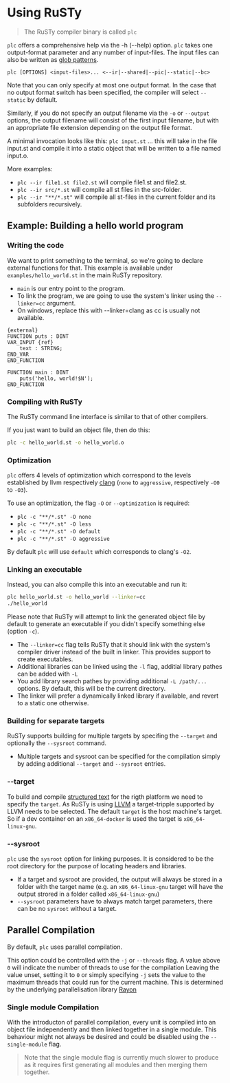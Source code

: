 # Using RuSTy

> The RuSTy compiler binary is called `plc`

`plc` offers a comprehensive help via the -h (--help) option.
`plc` takes one output-format parameter and any number of input-files.
The input files can also be written as [glob patterns](https://en.wikipedia.org/wiki/Glob_(programming)).

`plc [OPTIONS] <input-files>... <--ir|--shared|--pic|--static|--bc>`

Note that you can only specify at most one output format.
In the case that no output format switch has been specified, the compiler will select `--static` by default.

Similarly, if you do not specify an output filename via the `-o` or `--output` options,
the output filename will consist of the first input filename, but with an appropriate
file extension depending on the output file format.

A minimal invocation looks like this:
`plc input.st` ... this will take in the file input.st and compile it into a static object that will be written to a file named input.o.

More examples:

- `plc --ir file1.st file2.st` will compile file1.st and file2.st.
- `plc --ir src/*.st` will compile all st files in the src-folder.
- `plc --ir "**/*.st"` will compile all st-files in the current folder and its subfolders recursively.

## Example: Building a hello world program

### Writing the code

We want to print something to the terminal, so we're going to declare external functions for that.
This example is available under `examples/hello_world.st` in the main RuSTy repository.

- `main` is our entry point to the program.
- To link the program, we are going to use the system's linker using the `--linker=cc` argument.
- On windows, replace this with --linker=clang as cc is usually not available.

```iecst
{external} 
FUNCTION puts : DINT
VAR_INPUT {ref}
    text : STRING;
END_VAR
END_FUNCTION

FUNCTION main : DINT
    puts('hello, world!$N');
END_FUNCTION
```

### Compiling with RuSTy

The RuSTy command line interface is similar to that of other compilers.

If you just want to build an object file, then do this:

```bash
plc -c hello_world.st -o hello_world.o
```

### Optimization

`plc` offers 4 levels of optimization which correspond to the levels established by llvm respectively [clang](https://clang.llvm.org/docs/CommandGuide/clang.html#code-generation-options) (`none` to `aggressive`, respectively `-O0` to `-O3`).

To use an optimization, the flag `-O` or `--optimization` is required:

- `plc -c "**/*.st" -O none`
- `plc -c "**/*.st" -O less`
- `plc -c "**/*.st" -O default`
- `plc -c "**/*.st" -O aggressive`

By default `plc` will use `default` which corresponds to clang's `-O2`.

### Linking an executable

Instead, you can also compile this into an executable and run it:

```bash
plc hello_world.st -o hello_world --linker=cc
./hello_world
```

Please note that RuSTy will attempt to link the generated object file by default to generate an executable if you didn't specify something else (option `-c`).

- The `--linker=cc` flag tells RuSTy that it should link with the system's compiler driver  instead of the built in linker. This provides support to create executables.
- Additional libraries can be linked using the `-l` flag, additial library pathes can be added with `-L`
- You add library search pathes by providing additional `-L /path/...` options. By default, this will be the current directory.
- The linker will prefer a dynamically linked library if available, and revert to a static one otherwise.

### Building for separate targets

RuSTy supports building for multiple targets by specifing the `--target` and optionally the `--sysroot` command.

- Multiple targets and sysroot can be specified for the compilation simply by adding additional `--target` and `--sysroot` entries.

### --target

To build and compile [structured text](https://en.wikipedia.org/wiki/Structured_text) for the rigth platform we need to specify the `target`.
As RuSTy is using [LLVM](https://en.wikipedia.org/wiki/LLVM) a target-tripple supported by LLVM needs to be selected.
The default `target` is the host machine's target.
So if a dev container on an `x86_64-docker` is used the target is `x86_64-linux-gnu`.

### --sysroot

`plc` use the `sysroot` option for linking purposes.
It is considered to be the root directory for the purpose of locating headers and libraries.

- If a target and sysroot are provided, the output will always be stored in a folder with the target name (e.g. an `x86_64-linux-gnu` target will have the output strored in a folder called `x86_64-linux-gnu`)
- `--sysroot` parameters have to always match target parameters, there can be no `sysroot` without a target.

## Parallel Compilation

By default, `plc` uses parallel compilation.

This option could be controlled with the `-j` or `--threads` flag. A value above `0` will indicate the number of threads to use for the compilation
Leaving the value unset, setting it to `0` or simply specifying `-j` sets the value to the maximum threads that could run for the current machine.
This is determined by the underlying parallelisation library [Rayon](https://crates.io/crates/rayon)

### Single module Compilation

With the introducton of parallel compilation, every unit is compiled into an object file independently and then linked together in a single module.
This behaviour might not always be desired and could be disabled using the `--single-module` flag.

> Note that the single module flag is currently much slower to produce as it requires first generating all modules and then merging them together.